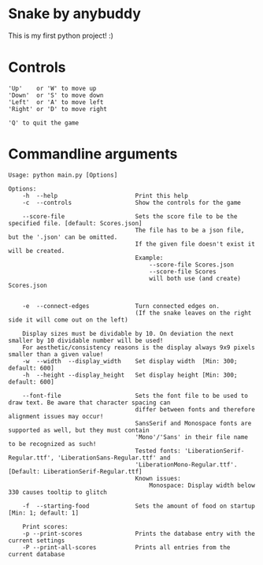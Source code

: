 # Snake by anybuddy

This is my first python project! :)

# Controls

    'Up'    or 'W' to move up
    'Down'  or 'S' to move down
    'Left'  or 'A' to move left
    'Right' or 'D' to move right
    
    'Q' to quit the game

# Commandline arguments

    Usage: python main.py [Options]

    Options: 
        -h  --help                      Print this help
        -c  --controls                  Show the controls for the game
                                                
        --score-file                    Sets the score file to be the specified file. [default: Scores.json]
                                        The file has to be a json file, but the '.json' can be omitted.
                                        If the given file doesn't exist it will be created.
                                        Example:
                                            --score-file Scores.json
                                            --score-file Scores
                                            will both use (and create) Scores.json
                                            
        
        -e  --connect-edges             Turn connected edges on. 
                                        (If the snake leaves on the right side it will come out on the left)
        
        Display sizes must be dividable by 10. On deviation the next smaller by 10 dividable number will be used!
        For aesthetic/consistency reasons is the display always 9x9 pixels smaller than a given value! 
        -w  --width  --display_width    Set display width  [Min: 300; default: 600] 
        -h  --height --display_height   Set display height [Min: 300; default: 600]
        
        --font-file                     Sets the font file to be used to draw text. Be aware that character spacing can
                                        differ between fonts and therefore alignment issues may occur!
                                        SansSerif and Monospace fonts are supported as well, but they must contain 
                                        'Mono'/'Sans' in their file name to be recognized as such!
                                        Tested fonts: 'LiberationSerif-Regular.ttf', 'LiberationSans-Regular.ttf' and 
                                        'LiberationMono-Regular.ttf'. [Default: LiberationSerif-Regular.ttf]
                                        Known issues: 
                                            Monospace: Display width below 330 causes tooltip to glitch
        
        -f  --starting-food             Sets the amount of food on startup [Min: 1; default: 1]

        Print scores:                               
        -p --print-scores               Prints the database entry with the current settings
        -P --print-all-scores           Prints all entries from the current database